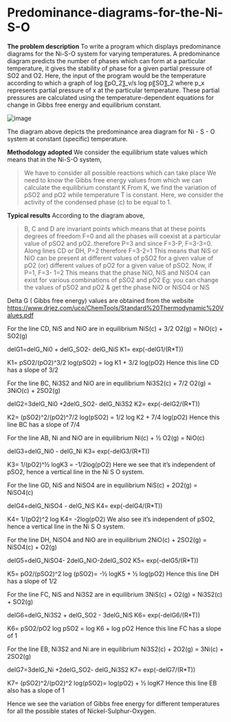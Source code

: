 # Predominance-diagrams-for-the-Ni-S-O

**The problem description**
To write a program which displays predominance diagrams for the Ni-S-O system for varying temperatures.
A predominance diagram predicts the number of phases which can form at a particular temperature, it gives the stability of phase for a given partial pressure of SO2 and O2.
Here, the input of the program would be the temperature according to which a graph of log 〖pO_2〗_v/s log p〖SO〗_2 where p_x  represents partial pressure of x at the particular temperature. These partial pressures are calculated using the temperature-dependent equations for change in Gibbs free energy and equilibrium constant.

![image](https://github.com/aaryac33/Predominance-diagrams-for-the-Ni-S-O/assets/102223660/6565728e-4506-4056-aaca-a9c1240a2fa2)
	 
The diagram above depicts the predominance area diagram for Ni - S - O system at constant (specific) temperature.

**Methodology adopted**
We consider the equilibrium state values which means that in the Ni-S-O system, 
> We have to consider all possible reactions which can take place
> We need to know the Gibbs free energy values from which we can calculate the equilibrium constant K
> From K, we find the variation of pSO2 and pO2 while temperature T is constant.
Here, we consider the activity of the condensed phase (c) to be equal to 1.

**Typical results**
According to the diagram above, 
>B, C and D are invariant points 
which means that at these points degrees of freedom F=0 and all the phases will coexist at a particular value of pSO2 and pO2..therefore P=3 and since F=3-P, F=3-3=0.
>Along lines CD or DH, P=2 therefore F=3-2=1
This means that NiS or NiO can be present at different values of pSO2 for a given value of pO2 (or) different values of pO2 for a given value of pSO2.
> Now, if P=1, F=3- 1=2 
This means that the phase NiO, NiS and NiSO4 can exist for various combinations of pSO2 and pO2 
Eg: you can change the values of pSO2 and pO2 & get the phase NiO or NiSO4 or NiS

Delta G ( Gibbs free energy) values are obtained from the website https://www.drjez.com/uco/ChemTools/Standard%20Thermodynamic%20Values.pdf


For the line CD, NiS and NiO are in equilibrium
NiS(c) + 3/2 O2(g) = NiO(c) + SO2(g) 

delG1=delG_Ni0 + delG_SO2- delG_NiS
K1= exp(-delG1/(R*T))

K1= pSO2/(pO2)^3/2
log(pSO2) = log K1 + 3/2 log(pO2)
Hence this line CD has a slope of 3/2 

For the line BC, Ni3S2 and NiO are in equilibrium
Ni3S2(c) + 7/2 O2(g) = 3NiO(c) + 2SO2(g)

delG2=3delG_Ni0 +2delG_SO2- delG_Ni3S2
K2= exp(-delG2/(R*T))

K2= (pSO2)^2/(pO2)^7/2
log(pSO2) = 1/2 log K2 + 7/4 log(pO2)
Hence this line BC has a slope of 7/4

For the line AB, Ni and NiO are in equilibrium
Ni(c) + ½ O2(g) = NiO(c)

delG3=delG_Ni0 - delG_Ni
K3= exp(-delG3/(R*T))

K3= 1/(pO2)^½
logK3 = -1/2log(pO2)
Here we see that it’s independent of pSO2, hence a vertical line in the Ni S O system.

For the line GD, NiS and NiSO4 are in equilibrium
NiS(c) + 2O2(g) = NiSO4(c)

delG4=delG_NiSO4 - delG_NiS
K4= exp(-delG4/(R*T))

K4= 1/(pO2)^2
log K4= -2log(pO2)
We also see it’s independent of pSO2, hence a vertical line in the Ni S O system.

For the line DH, NiSO4 and NiO are in equilibrium
2NiO(c) + 2SO2(g) = NiSO4(c) + O2(g)

delG5=delG_NiSO4- 2delG_NiO-2delG_SO2
K5= exp(-delG5/(R*T))

K5= pO2/(pSO2)^2
log (pSO2)= -½ logK5 + ½ log(pO2)
Hence this line DH has a slope of 1/2

For the line FC, NiS and Ni3S2 are in equilibrium
3NiS(c) + O2(g) = Ni3S2(c) + SO2(g)

delG6=delG_Ni3S2 + delG_SO2 - 3delG_NiS
K6= exp(-delG6/(R*T))

K6= pSO2/pO2
log pSO2 = log K6 + log pO2
Hence this line FC has a slope of 1

For the line EB, Ni3S2 and Ni are in equilibrium
Ni3S2(c) + 2O2(g) = 3Ni(c) + 2SO2(g)

delG7=3delG_Ni +2delG_SO2- delG_Ni3S2
K7= exp(-delG7/(R*T))

K7= (pSO2)^2/(pO2)^2
log(pSO2)= log(pO2) + ½ logK7
Hence this line EB also has a slope of 1

Hence we see the variation of Gibbs free energy for different temperatures for all the possible states of Nickel-Sulphur-Oxygen.
